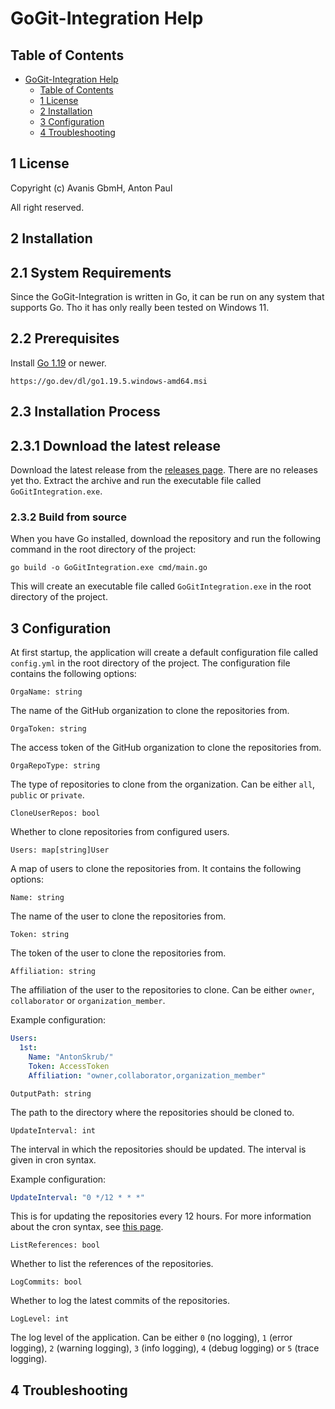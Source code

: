 # **GoGit-Integration Help**

## Table of Contents

- [GoGit-Integration Help](#gogit-integration-help)
  - [Table of Contents](#table-of-contents)
  - [1 License](#1-license)
  - [2 Installation](#2-installation)
  - [3 Configuration](#3-configuration)
  - [4 Troubleshooting](#4-troubleshooting)

## 1 License

Copyright (c) Avanis GbmH, Anton Paul

All right reserved.

## 2 Installation

## 2.1 System Requirements

Since the GoGit-Integration is written in Go, it can be run on any system that supports Go.
Tho it has only really been tested on Windows 11.

## 2.2 Prerequisites

Install [Go 1.19](https://golang.org/doc/install) or newer.
```text
https://go.dev/dl/go1.19.5.windows-amd64.msi
```

## 2.3 Installation Process

## 2.3.1 Download the latest release

Download the latest release from the [releases page](https://github.com/AntonSkrub/GoGit-Integration/releases).
There are no releases yet tho.
Extract the archive and run the executable file called `GoGitIntegration.exe`.

### 2.3.2 Build from source

When you have Go installed, download the repository and run the following command in the root directory of the project:

```text
go build -o GoGitIntegration.exe cmd/main.go
```

This will create an executable file called `GoGitIntegration.exe` in the root directory of the project.

## 3 Configuration

At first startup, the application will create a default configuration file called `config.yml` in the root directory of the project.
The configuration file contains the following options:

`OrgaName: string`

The name of the GitHub organization to clone the repositories from.

`OrgaToken: string`

The access token of the GitHub organization to clone the repositories from.

`OrgaRepoType: string`

The type of repositories to clone from the organization. Can be either `all`, `public` or `private`.

`CloneUserRepos: bool`

Whether to clone repositories from configured users.

`Users: map[string]User`

A map of users to clone the repositories from. It contains the following options:

`Name: string`

The name of the user to clone the repositories from.

`Token: string`

The token of the user to clone the repositories from.

`Affiliation: string`

The affiliation of the user to the repositories to clone. Can be either `owner`, `collaborator` or `organization_member`.

Example configuration:

```yaml
Users:
  1st:
    Name: "AntonSkrub/"
    Token: AccessToken
    Affiliation: "owner,collaborator,organization_member"
```

`OutputPath: string`

The path to the directory where the repositories should be cloned to.

`UpdateInterval: int`

The interval in which the repositories should be updated.
The interval is given in cron syntax.

Example configuration:

```yaml
UpdateInterval: "0 */12 * * *"
```

This is for updating the repositories every 12 hours.
For more information about the cron syntax, see [this page](https://pkg.go.dev/github.com/robfig/cron/v3#hdr-CRON_Expression_Format).

`ListReferences: bool`

Whether to list the references of the repositories.

`LogCommits: bool`

Whether to log the latest commits of the repositories.

`LogLevel: int`

The log level of the application. Can be either `0` (no logging), `1` (error logging), `2` (warning logging), `3` (info logging), `4` (debug logging) or `5` (trace logging).

## 4 Troubleshooting

